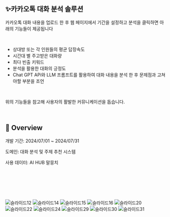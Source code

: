 ## ✨카카오톡 대화 분석 솔루션
카카오톡 대화 내용을 업로드 한 후
웹 페이지에서 기간을 설정하고 분석을 클릭하면 아래의 기능들이 제공됩니다

&nbsp;

- 상대방 또는 각 인원들의 평균 답장속도
- 시간대 별 주고받은 대화량
- 최다 빈출 키워드
- 분석을 활용한 대화의 긍정도
- Chat GPT APi와 LLM 프롬프트를 활용하여 대화 내용을 분석 한 후 문제점과 고쳐야할 부분을 조언

&nbsp;

위의 기능들을 참고해 사용자의 활발한 커뮤니케이션을 돕습니다.
&nbsp;

&nbsp;


## 📢 Overview

개발 기간: 2024/07/01 ~ 2024/07/31

도메인: 대화 분석 및 주제 추천 시스템 

사용 데이터: AI HUB 말뭉치
&nbsp;

&nbsp;

&nbsp;

&nbsp;

![슬라이드12](https://github.com/user-attachments/assets/bf0916f4-8a37-4c9d-a66e-1a8e3f84ec47)
![슬라이드14](https://github.com/user-attachments/assets/d3e92cef-2057-433b-9843-722521c25fb7)
![슬라이드15](https://github.com/user-attachments/assets/b9824c87-fc9f-440a-98d8-9fe7edd6e738)
![슬라이드16](https://github.com/user-attachments/assets/0e6aa520-9ff0-46ba-861b-9c2ffedd91d5)
![슬라이드20](https://github.com/user-attachments/assets/8da23d9c-5ece-4335-814b-c9e42fd25c37)
![슬라이드22](https://github.com/user-attachments/assets/5778cf25-0cf2-4c48-9c45-a38973d64818)
![슬라이드24](https://github.com/user-attachments/assets/eed3a9a4-89eb-411a-b2a9-a108bb96cd78)
![슬라이드29](https://github.com/user-attachments/assets/718af208-6f87-4889-bb14-f9b5f38f1963)
![슬라이드30](https://github.com/user-attachments/assets/cf631f51-5ce4-4c04-bb1a-e72e6f8cd131)
![슬라이드31](https://github.com/user-attachments/assets/4d8e36e8-b59d-4e49-94ba-c224da53c786)
